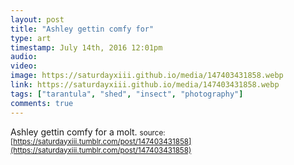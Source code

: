 ```yaml
---
layout: post
title: "Ashley gettin comfy for"
type: art
timestamp: July 14th, 2016 12:01pm
audio: 
video: 
image: https://saturdayxiii.github.io/media/147403431858.webp
link: https://saturdayxiii.github.io/media/147403431858.webp
tags: ["tarantula", "shed", "insect", "photography"]
comments: true
---
```

Ashley gettin comfy for a molt.
<small>source: [https://saturdayxiii.tumblr.com/post/147403431858](https://saturdayxiii.tumblr.com/post/147403431858)</small>